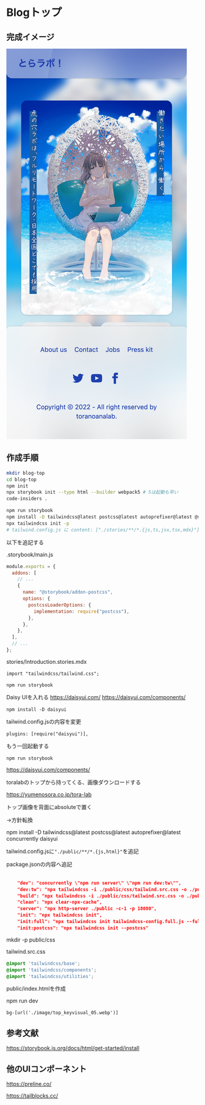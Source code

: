 # Blogトップ

## 完成イメージ

![](./screenshot-01.png)

## 作成手順

```sh
mkdir blog-top
cd blog-top
npm init
npx storybook init --type html --builder webpack5 # 5は起動も早い
code-insiders .
```

```sh
npm run storybook
npm install -D tailwindcss@latest postcss@latest autoprefixer@latest @storybook/addon-postcss
npx tailwindcss init -p
# tailwind.config.js に content: ["./stories/**/*.{js,ts,jsx,tsx,mdx}"],へ変更
```

以下を追記する

.storybook/main.js
```js
module.exports = {
  addons: [
    // ...
    {
      name: "@storybook/addon-postcss",
      options: {
        postcssLoaderOptions: {
          implementation: require("postcss"),
        },
      },
    },
  ],
  // ...
};
```

stories/Introduction.stories.mdx
```mdx
import "tailwindcss/tailwind.css";
```

```
npm run storybook
```

Daisy UIを入れる https://daisyui.com/ https://daisyui.com/components/

```
npm install -D daisyui
```

tailwind.config.jsの内容を変更
```
plugins: [require("daisyui")],
```

もう一回起動する

```
npm run storybook
```

https://daisyui.com/components/


toralabのトップから持ってくる、画像ダウンロードする

https://yumenosora.co.jp/tora-lab


トップ画像を背面にabsoluteで置く

→方針転換

npm install -D tailwindcss@latest postcss@latest autoprefixer@latest concurrently daisyui

tailwind.config.jsに`"./public/**/*.{js,html}"`を追記

package.jsonの内容へ追記
```json

    "dev": "concurrently \"npm run server\" \"npm run dev:tw\"",
    "dev:tw": "npx tailwindcss -i ./public/css/tailwind.src.css -o ./public/css/tailwind.dist.css --watch --jit",
    "build": "npx tailwindcss -i ./public/css/tailwind.src.css -o ./public/css/tailwind.dist.css --jit",
    "clean": "npx clear-npx-cache",
    "server": "npx http-server ./public -c-1 -p 18080",
    "init": "npx tailwindcss init",
    "init:full": "npx tailwindcss init tailwindcss-config.full.js --full",
    "init:postcss": "npx tailwindcss init --postcss"

```

mkdir -p public/css

tailwind.src.css

```css
@import 'tailwindcss/base';
@import 'tailwindcss/components';
@import 'tailwindcss/utilities';
```

public/index.htmlを作成

npm run dev

```
bg-[url('./image/top_keyvisual_05.webp')]

```


## 参考文献

https://storybook.js.org/docs/html/get-started/install


## 他のUIコンポーネント

https://preline.co/

https://tailblocks.cc/

